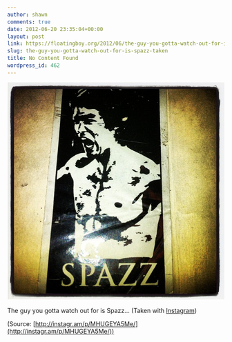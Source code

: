 ```yaml
---
author: shawn
comments: true
date: 2012-06-20 23:35:04+00:00
layout: post
link: https://floatingboy.org/2012/06/the-guy-you-gotta-watch-out-for-is-spazz-taken/
slug: the-guy-you-gotta-watch-out-for-is-spazz-taken
title: No Content Found
wordpress_id: 462
---
```


[![](/assets/media/2012/06/tumblr_m5xw6grlrC1qzw17so1_1280.jpg)](http://instagr.am/p/MHUGEYA5Me/)

The guy you gotta watch out for is Spazz… (Taken with [Instagram](http://instagr.am))

(Source: [http://instagr.am/p/MHUGEYA5Me/](http://instagr.am/p/MHUGEYA5Me/))
